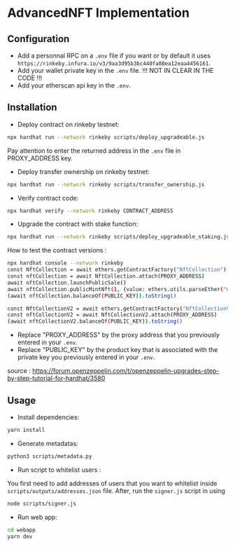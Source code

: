 # AdvancedNFT Implementation

## Configuration

- Add a personnal RPC on a `.env` file if you want or by default it uses `https://rinkeby.infura.io/v3/9aa3d95b3bc440fa88ea12eaa4456161`.
- Add your wallet private key in the `.env` file. !!! NOT IN CLEAR IN THE CODE !!!
- Add your etherscan api key in the `.env`.


## Installation

- Deploy contract on rinkeby testnet: 
```bash
npx hardhat run --network rinkeby scripts/deploy_upgradeable.js
```
Pay attention to enter the returned address in the `.env` file in PROXY_ADDRESS key.

- Deploy transfer ownership on rinkeby testnet: 
```bash
npx hardhat run --network rinkeby scripts/transfer_ownership.js
```

- Verify contract code: 
```bash
npx hardhat verify --network rinkeby CONTRACT_ADDRESS
```

- Upgrade the contract with stake function:
```bash
npx hardhat run --network rinkeby scripts/deploy_upgradeable_staking.js
```

How to test the contract versions : 

```bash
npx hardhat console --network rinkeby
const NftCollection = await ethers.getContractFactory("NftCollection")
const nftCollection = await NftCollection.attach(PROXY_ADDRESS)
await nftCollection.launchPublicSale()
await nftCollection.publicMintNft(1, {value: ethers.utils.parseEther("0.025") })
(await nftCollection.balanceOf(PUBLIC_KEY)).toString()

const NftCollectionV2 = await ethers.getContractFactory("NftCollectionV2")
const nftCollectionV2 = await NftCollectionV2.attach(PROXY_ADDRESS)
(await nftCollectionV2.balanceOf(PUBLIC_KEY)).toString()
```
- Replace "PROXY_ADDRESS" by the proxy address that you previously entered in your `.env`.
- Replace "PUBLIC_KEY" by the product key that is associated with the private key you previously entered in your `.env`.

source : https://forum.openzeppelin.com/t/openzeppelin-upgrades-step-by-step-tutorial-for-hardhat/3580

## Usage

- Install dependencies:
```bash
yarn install
```

- Generate metadatas:
```bash
python3 scripts/metadata.py
```

- Run script to whitelist users :

You first need to add addresses of users that you want to whitelist inside `scripts/outputs/addresses.json` file. After, run the `signer.js` script in using 
```bash
node scripts/signer.js
```

- Run web app: 
```bash
cd webapp
yarn dev
```
